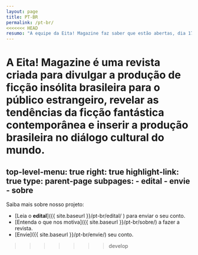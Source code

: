 ```yaml
---
layout: page
title: PT-BR
permalink: /pt-br/
<<<<<<< HEAD
resumo: "A equipe da Eita! Magazine faz saber que estão abertas, dia 17 de setembro, as inscrições para o envio de contos em língua portuguesa ou inglesa para a publicação na edição zero de nossa revista."
---
```


A Eita! Magazine é uma revista criada para divulgar a produção de ficção insólita brasileira para o público estrangeiro, revelar as tendências da ficção fantástica contemporânea e inserir a produção brasileira no diálogo cultural do mundo.
=======
top-level-menu: true
right: true
highlight-link: true
type: parent-page
subpages: 
    - edital
    - envie
    - sobre
---

Saiba mais sobre nosso projeto:

* [Leia o **edital**]({{ site.baseurl }}/pt-br/edital/ ) para enviar o seu conto.
* [Entenda o que nos motiva]({{ site.baseurl }}/pt-br/sobre/) a fazer a revista.
* [Envie]({{ site.baseurl }}/pt-br/envie/) seu conto.
>>>>>>> develop


